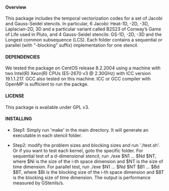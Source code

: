 #### Overview

This package includes the temporal vectorization codes for a set of Jacobi and Gauss-Seidel stencils.
In particular, 6 Jacobi: Heat-1D, -2D, -3D, Laplacian-2D, 3D and
a particular variant called B2S23 of Conway’s Game of Life 
used in Pluto, and 4 Gauss-Seidel stencils: GS-1D, -2D, -3D 
and the Longest common subsequence (LCS).
Each folder contains a sequential or parallel (with "-blocking" suffix) implementation for one stencil.



#### DEPENDENCIES

We tested the package on CentOS release 8.2.2004 using a machine with two Intel(R) Xeon(R) CPUs  (E5-2670 v3 @ 2.30GHz) with ICC version 19.1.1.217.
GCC also tested on this machine.
ICC or GCC compiler with OpenMP is sufficient to run the packge.


#### LICENSE

This package is available under GPL v3.


#### INSTALLING

* Step1: Simply run 'make' in the main directory. It will generate an executable in each stencil folder.

* Step2: modify the problem sizes and blocking sizes and run './test.sh'. Or if you want to test each kernel, goto the specific folder. For sequential test of a d-dimensional stencil, run ./exe $N1 ... $Nd $NT, where $Ni is the size of the i-th space dimension and
    $NT is the size of time dimension. For parallel test, run ./exe $N1 ... $Nd $NT $B1 ... $Bd $BT, where $Bi is the blocking size of the i-th space dimension and
    $BT is the blocking size of time dimension.
    The output is performance measured by GStenils/s.
